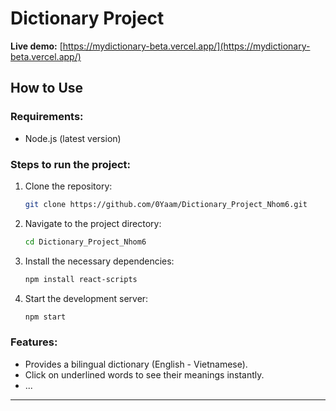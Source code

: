 # Dictionary Project
**Live demo:** [https://mydictionary-beta.vercel.app/](https://mydictionary-beta.vercel.app/)
## How to Use

### Requirements:
- Node.js (latest version)

### Steps to run the project:

1. Clone the repository:
    ```bash
    git clone https://github.com/0Yaam/Dictionary_Project_Nhom6.git
    ```

2. Navigate to the project directory:
    ```bash
    cd Dictionary_Project_Nhom6
    ```

3. Install the necessary dependencies:
    ```bash
    npm install react-scripts
    ```

4. Start the development server:
    ```bash
    npm start
    ```

### Features:
- Provides a bilingual dictionary (English - Vietnamese).
- Click on underlined words to see their meanings instantly.
- ...
---

